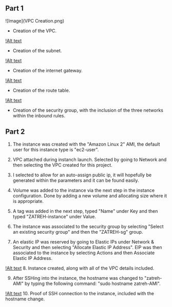 ## Part 1
![Image](VPC Creation.png)
  - Creation of the VPC.

[!Alt text](https://user-images.githubusercontent.com/76796854/153281333-43a3fb51-b09a-4b1a-ba74-3bf0063f4b6d.png)
  - Creation of the subnet.

[!Alt text](https://user-images.githubusercontent.com/76796854/153281657-96ab28ff-05d6-4427-a927-9fb67872e638.png)
  - Creation of the internet gateway.

[!Alt text](https://user-images.githubusercontent.com/76796854/153282111-d2500e03-1513-4662-83b0-5955c00517a3.png)
  - Creation of the route table.

[!Alt text](https://user-images.githubusercontent.com/76796854/153283432-08572fa0-3d99-4ed8-bc24-e60d5b552816.png)
  - Creation of the security group, with the inclusion of the three networks within the inbound rules.


## Part 2
  1. The instance was created with the "Amazon Linux 2" AMI, the default user for this instance type is "ec2-user".

  2. VPC attached during instanch launch. Selected by going to Network and then selecting the VPC created for this project.

  3. I selected to allow for an auto-assign public ip, it will hopefully be generated within the parameters and it can be found easily.

  4. Volume was added to the instance via the next step in the instance configuration. Done by adding a new volume and allocating size where it is appropriate.

  5. A tag was added in the next step, typed "Name" under Key and then typed "ZATREH-instance" under Value.

  6. The instance was associated to the security group by selecting "Select an existing security group" and then the "ZATREH-sg" group.

  7. An elastic IP was reserved by going to Elastic IPs under Network & Security and then selecting "Allocate Elastic IP Address". EIP was then associated to the instance by selecting Actions and then Associate Elastic IP Address.

[!Alt text](https://user-images.githubusercontent.com/76796854/153288850-aedc3dff-1c01-451e-85bf-153dcf692f05.png)
  8. Instance created, along with all of the VPC details included.

  9. After SSHing into the instance, the hostname was changed to "zatreh-AMI" by typing the following command: "sudo hostname zatreh-AMI".

[!Alt text](https://user-images.githubusercontent.com/76796854/153492076-61495daf-4ac9-4e71-90e5-6f2933ea4e01.png)
  10. Proof of SSH connection to the instance, included with the hostname change.


